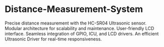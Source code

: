 # Distance-Measurement-System
Precise distance measurement with the HC-SR04 Ultrasonic sensor. Modular architecture for scalability and maintenance. User-friendly LCD interface. Seamless integration of GPIO, ICU, and LCD drivers. An efficient Ultrasonic Driver for real-time responsiveness.
